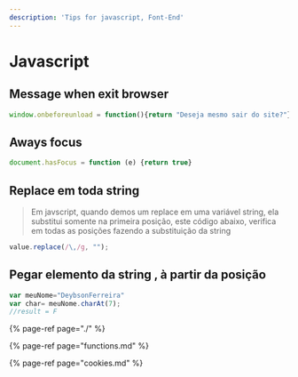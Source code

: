 ```yaml
---
description: 'Tips for javascript, Font-End'
---
```


# Javascript

## Message when exit browser

```javascript
window.onbeforeunload = function(){return "Deseja mesmo sair do site?"};
```

## Aways focus

```javascript
document.hasFocus = function (e) {return true}
```

## Replace em toda string

> Em javscript, quando demos um replace em uma variável string, ela substitui somente na primeira posição, este código abaixo, verifica em todas as posições fazendo a substituição da string

```javascript
value.replace(/\,/g, "");
```

## Pegar elemento da string , à partir da posição

```javascript
var meuNome="DeybsonFerreira"
var char= meuNome.charAt(7);
//result = F
```

{% page-ref page="./" %}

{% page-ref page="functions.md" %}

{% page-ref page="cookies.md" %}





